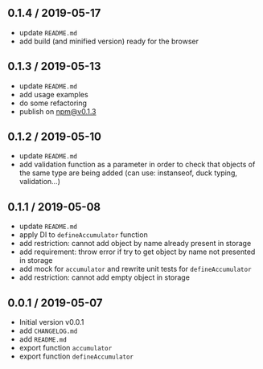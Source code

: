 ## 0.1.4 / 2019-05-17
- update `README.md`
- add build (and minified version) ready for the browser


## 0.1.3 / 2019-05-13
- update `README.md`
- add usage examples
- do some refactoring
- publish on npm@v0.1.3


## 0.1.2 / 2019-05-10
- update `README.md`
- add validation function as a parameter in order to check
  that objects of the same type are being added (can use: instanseof, duck typing, validation...)

## 0.1.1 / 2019-05-08
- update `README.md`
- apply DI to `defineAccumulator` function
- add restriction: cannot add object by name already present in storage
- add requirement: throw error if try to get object by name not presented in storage
- add mock for `accumulator` and rewrite unit tests for `defineAccumulator`
- add restriction: cannot add empty object in storage

## 0.0.1 / 2019-05-07
- Initial version v0.0.1
- add `CHANGELOG.md`
- add `README.md`
- export function `accumulator`
- export function `defineAccumulator`
